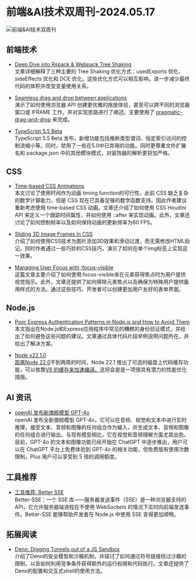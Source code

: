 # 前端&AI技术双周刊-2024.05.17

![前端&AI技术双周刊](https://gips1.baidu.com/it/u=3031098134,3515014519&fm=3028&app=3028&f=JPEG&fmt=auto&q=77&size=f900_383)

## 前端技术
- [Deep Dive into Rspack & Webpack Tree Shaking](https://github.com/orgs/web-infra-dev/discussions/17)
<br>文章详细解释了三种主要的 Tree Shaking 优化方式：usedExports 优化、sideEffects 优化和 DCE 优化。这些优化方式可以相互影响，进一步减少最终代码的体积并改变变量使用关系。

- [Seamless drag and drop between applications](https://www.youtube.com/watch?v=E4l4MBO-Bwg)
<br>演示了如何使用浏览器 API 创建更优雅的拖放体验，甚至可以跨不同的浏览器窗口或 IFRAME 工作，并对实现思路进行了阐述。主要使用了 [pragmatic-drag-and-drop](https://github.com/atlassian/pragmatic-drag-and-drop) 来完成。

- [TypeScript 5.5 Beta](https://devblogs.microsoft.com/typescript/announcing-typescript-5-5-beta/)
<br>TypeScript 5.5 Beta 发布，新增功能包括推断类型谓词、恒定索引访问的控制流缩小等。同时，禁用了一些在5.0中已弃用的功能。同时更尊重文件扩展名和 package.json 中的其他模块模式，对装饰器的解析更将加严格。

## CSS
- [Time-based CSS Animations](https://yuanchuan.dev/time-based-css-animations?utm_source=CSS-Weekly&utm_campaign=Issue-586&utm_medium=web)
<br>本文讨论了使用时间作为动画 timing function的可行性，此前 CSS 缺乏复杂的数学计算能力，但是 CSS 现在已具备足够的数学函数支持。因此作者建议重新考虑使用 time-based CSS 动画。文章还介绍了如何使用 CSS Houdini API 来定义一个跟踪时间属性，并如何使用 ::after 来实现动画。此外，文章还讨论了如何控制帧率以及如何保持动画的更新频率为60 FPS。

- [Sliding 3D Image Frames In CSS](https://www.smashingmagazine.com/2024/04/sliding-3d-image-frames-css/?utm_source=CSS-Weekly&utm_campaign=Issue-585&utm_medium=web)
<br>介绍了如何使用CSS技术为图片添加3D效果和滑动过渡，而无需修改HTML标记。同时作者通过一些巧妙的CSS技巧，演示了如何在单个img标签上实现这一效果。

- [Managing User Focus with :focus-visible](https://css-tricks.com/managing-user-focus-with-focus-visible/)
<br>这篇文章主要介绍了如何使用:focus-visible来在元素获得焦点时为用户提供视觉指示。此外，文章还提供了如何移除元素焦点以及确保为特殊用户提供备用样式的方法。通过这些技巧，开发者可以创建更加用户友好的表单界面。

## Node.js
- [Poor Express Authentication Patterns in Node.js and How to Avoid Them](https://www.lirantal.com/blog/poor-express-authentication-patterns-nodejs)
<br>本文指出在Node.js和Express应用程序中常见的糟糕的身份验证模式，并给出了如何避免这些问题的建议。文章通过具体代码片段举例说明问题所在，并给出了解决方案。

- [Node v22.1.0](https://nodejs.org/en/blog/release/v22.1.0)
<br>[距离Node 22.0](https://nodeweekly.com/link/154708/web)不到两周的时间，Node 22.1 推出了可选的磁盘上代码缓存功能，可以依靠[V8 的缓存来加速编译。](https://nodeweekly.com/link/154709/web)这将会是是一项很具有潜力的性能优化措施。

## AI 资讯
- [openAI 发布新旗舰模型 GPT-4o](https://openai.com/index/hello-gpt-4o)
<br>openAI 发布全新旗舰模型 GPT-4o，它可以在音频、视觉和文本中进行实时推理，接受文本、音频和图像的任何组合作为输入，并生成文本、音频和图像的任何组合进行输出。与现有模型相比，它在视觉和音频理解方面尤其出色。目前，GPT-4o 的文本和图像功能已经开始在 ChatGPT 中逐步推出，用户可以在 ChatGPT 平台上免费体验到 GPT-4o 的相关功能，但免费版有使用次数限制，Plus 用户可以享受到 5 倍的调用额度。

## 工具推荐
- [工具推荐: Better SSE](https://github.com/MatthewWid/better-sse)
<br>Better-SSE：一个 SSE 库——服务器发送事件（SSE）是一种浏览器支持的API，它允许服务器端进程在不使用 WebSockets 的情况下实时向前端发送事件。Better-SSE 能够帮助开发者在 Node.js 中使用 SSE 变得更加顺畅。

## 拓展阅读
- [Deno: Digging Tunnels out of a JS Sandbox](https://secfault-security.com/blog/deno.html)
<br>介绍了Deno的安全模型和沙箱机制，并探讨了如何通过符号链接绕过沙箱的限制，以及如何利用竞争条件获得额外的运行权限和代码执行。文章还提供了Deno的配置和交互式shell的使用方法。
